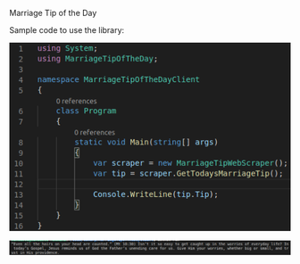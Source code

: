 Marriage Tip of the Day

Sample code to use the library:

![](marriagetip-01.png)

![](marriagetip-02.png)
